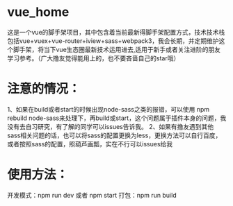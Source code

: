 # vue_home
这是一个vue的脚手架项目，其中包含着当前最新得脚手架配置方式，技术技术栈包括vue+vuex+vue-router+iview+sass+webpack3，我会长期，并定期维护这个脚手架，将当下vue生态圈最新技术运用进去,适用于新手或者关注进阶的朋友学习参考。（广大撸友觉得能用上的，也不要吝啬自己的star哦）
# 注意的情况：
1、如果在build或者start的时候出现node-sass之类的报错，可以使用  npm rebuild node-sass来处理下，再build或start，这个问题属于插件本身的问题，我没有去自习研究，有了解的同学可以issues告诉我。
2、如果有撸友遇到其他sass相关问题的话，也可以将sass的配置更换为less，更换方法可以自行百度，或者按照sass的配置，照葫芦画瓢，实在不行可以issues给我
# 使用方法：
开发模式：npm run dev 或者 npm start
打包：npm run build